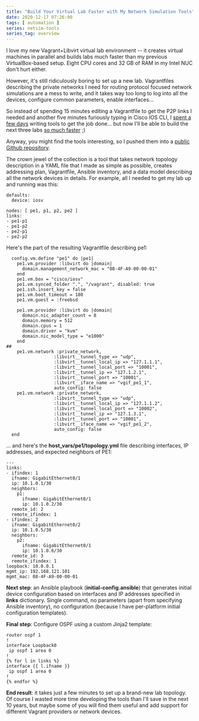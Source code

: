 ```yaml
---
title: "Build Your Virtual Lab Faster with My Network Simulation Tools"
date: 2020-12-17 07:26:00
tags: [ automation ]
series: netsim-tools
series_tag: overview
---
```

I love my new Vagrant+Libvirt virtual lab environment -- it creates virtual machines in parallel and builds labs much faster than my previous VirtualBox-based setup. Eight CPU cores and 32 GB of RAM in my Intel NUC don't hurt either. 

However, it's still ridiculously boring to set up a new lab. Vagrantfiles describing the private networks I need for routing protocol focused network simulations are a mess to write, and it takes way too long to log into all the devices, configure common parameters, enable interfaces...
<!--more-->
So instead of spending 15 minutes editing a Vagrantfile to get the P2P links I needed and another five minutes furiously typing in Cisco IOS CLI, I [spent a few days](https://xkcd.com/1319/) writing tools to get the job done... but now I'll be able to build the next three labs [so much faster](https://xkcd.com/974/) ;)

Anyway, you might find the tools interesting, so I pushed them into a [public Github repository](https://github.com/ipspace/netsim-tools).

The crown jewel of the collection is a tool that takes network topology description in a YAML file that I made as simple as possible, creates addressing plan, Vagrantfile, Ansible inventory, and a data model describing all the network devices in details. For example, all I needed to get my lab up and running was this:

```
defaults:
  device: iosv

nodes: [ pe1, p1, p2, pe2 ]
links:
- pe1-p1
- pe1-p2
- pe2-p1
- pe2-p2
```

Here's the part of the resulting Vagrantfile describing pe1:

```
  config.vm.define "pe1" do |pe1|
    pe1.vm.provider :libvirt do |domain|
      domain.management_network_mac = "08-4F-A9-00-00-01"
    end
    pe1.vm.box = "cisco/iosv"
    pe1.vm.synced_folder ".", "/vagrant", disabled: true
    pe1.ssh.insert_key = false
    pe1.vm.boot_timeout = 180
    pe1.vm.guest = :freebsd

    pe1.vm.provider :libvirt do |domain|
      domain.nic_adapter_count = 8
      domain.memory = 512
      domain.cpus = 1
      domain.driver = "kvm"
      domain.nic_model_type = "e1000"
    end
##
    pe1.vm.network :private_network,
                  :libvirt__tunnel_type => "udp",
                  :libvirt__tunnel_local_ip => "127.1.1.1",
                  :libvirt__tunnel_local_port => "10001",
                  :libvirt__tunnel_ip => "127.1.2.1",
                  :libvirt__tunnel_port => "10001",
                  :libvirt__iface_name => "vgif_pe1_1",
                  auto_config: false
    pe1.vm.network :private_network,
                  :libvirt__tunnel_type => "udp",
                  :libvirt__tunnel_local_ip => "127.1.1.2",
                  :libvirt__tunnel_local_port => "10002",
                  :libvirt__tunnel_ip => "127.1.3.1",
                  :libvirt__tunnel_port => "10001",
                  :libvirt__iface_name => "vgif_pe1_2",
                  auto_config: false
  end
```

... and here's the **host_vars/pe1/topology.yml** file describing interfaces, IP addresses, and expected neighbors of PE1:

```
---
links:
- ifindex: 1
  ifname: GigabitEthernet0/1
  ip: 10.1.0.1/30
  neighbors:
    p1:
      ifname: GigabitEthernet0/1
      ip: 10.1.0.2/30
  remote_id: 2
  remote_ifindex: 1
- ifindex: 2
  ifname: GigabitEthernet0/2
  ip: 10.1.0.5/30
  neighbors:
    p2:
      ifname: GigabitEthernet0/1
      ip: 10.1.0.6/30
  remote_id: 3
  remote_ifindex: 1
loopback: 10.0.0.1
mgmt_ip: 192.168.121.101
mgmt_mac: 08-4F-A9-00-00-01
```

**Next step**: an Ansible playbook (**initial-config.ansible**) that generates initial device configuration based on interfaces and IP addresses specified in **links** dictionary. Single command, no parameters (apart from specifying Ansible inventory), no configuration (because I have per-platform initial configuration templates).

**Final step**: Configure OSPF using a custom Jinja2 template:

```
router ospf 1
!
interface Loopback0
 ip ospf 1 area 0
!
{% for l in links %}
interface {{ l.ifname }}
 ip ospf 1 area 0
!
{% endfor %}
```

**End result**: it takes just a few minutes to set up a brand-new lab topology. Of course I wasted more time developing the tools than I'll save in the next 10 years, but maybe some of you will find them useful and add support for different Vagrant providers or network devices.